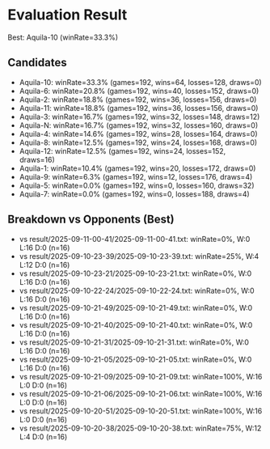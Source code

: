 # Evaluation Result

Best: Aquila-10 (winRate=33.3%)

## Candidates
- Aquila-10: winRate=33.3% (games=192, wins=64, losses=128, draws=0)
- Aquila-6: winRate=20.8% (games=192, wins=40, losses=152, draws=0)
- Aquila-2: winRate=18.8% (games=192, wins=36, losses=156, draws=0)
- Aquila-11: winRate=18.8% (games=192, wins=36, losses=156, draws=0)
- Aquila-3: winRate=16.7% (games=192, wins=32, losses=148, draws=12)
- Aquila-N: winRate=16.7% (games=192, wins=32, losses=160, draws=0)
- Aquila-4: winRate=14.6% (games=192, wins=28, losses=164, draws=0)
- Aquila-8: winRate=12.5% (games=192, wins=24, losses=168, draws=0)
- Aquila-12: winRate=12.5% (games=192, wins=24, losses=152, draws=16)
- Aquila-1: winRate=10.4% (games=192, wins=20, losses=172, draws=0)
- Aquila-9: winRate=6.3% (games=192, wins=12, losses=176, draws=4)
- Aquila-5: winRate=0.0% (games=192, wins=0, losses=160, draws=32)
- Aquila-7: winRate=0.0% (games=192, wins=0, losses=188, draws=4)

## Breakdown vs Opponents (Best)
- vs result/2025-09-11-00-41/2025-09-11-00-41.txt: winRate=0%, W:0 L:16 D:0 (n=16)
- vs result/2025-09-10-23-39/2025-09-10-23-39.txt: winRate=25%, W:4 L:12 D:0 (n=16)
- vs result/2025-09-10-23-21/2025-09-10-23-21.txt: winRate=0%, W:0 L:16 D:0 (n=16)
- vs result/2025-09-10-22-24/2025-09-10-22-24.txt: winRate=0%, W:0 L:16 D:0 (n=16)
- vs result/2025-09-10-21-49/2025-09-10-21-49.txt: winRate=0%, W:0 L:16 D:0 (n=16)
- vs result/2025-09-10-21-40/2025-09-10-21-40.txt: winRate=0%, W:0 L:16 D:0 (n=16)
- vs result/2025-09-10-21-31/2025-09-10-21-31.txt: winRate=0%, W:0 L:16 D:0 (n=16)
- vs result/2025-09-10-21-05/2025-09-10-21-05.txt: winRate=0%, W:0 L:16 D:0 (n=16)
- vs result/2025-09-10-21-09/2025-09-10-21-09.txt: winRate=100%, W:16 L:0 D:0 (n=16)
- vs result/2025-09-10-21-06/2025-09-10-21-06.txt: winRate=100%, W:16 L:0 D:0 (n=16)
- vs result/2025-09-10-20-51/2025-09-10-20-51.txt: winRate=100%, W:16 L:0 D:0 (n=16)
- vs result/2025-09-10-20-38/2025-09-10-20-38.txt: winRate=75%, W:12 L:4 D:0 (n=16)

